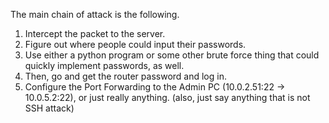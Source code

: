 The main chain of attack is the following.

1. Intercept the packet to the server.
2. Figure out where people could input their passwords.
3. Use either a python program or some other brute force thing that could quickly implement passwords, as well.
4. Then, go and get the router password and log in.
5. Configure the Port Forwarding to the Admin PC (10.0.2.51:22 -> 10.0.5.2:22), or just really anything. (also, just say anything that is not SSH attack)

